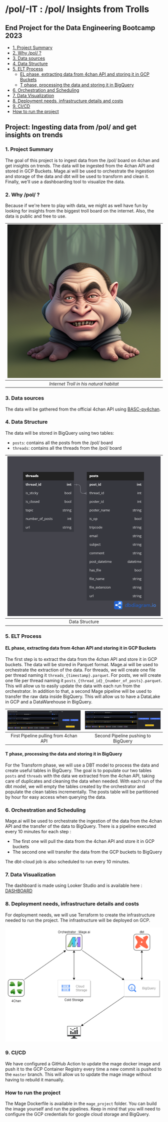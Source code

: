 # /pol/-IT : /pol/ Insights from Trolls <!-- omit in toc -->

## End Project for the Data Engineering Bootcamp 2023 <!-- omit in toc -->

- [1. Project Summary](#1-project-summary)
- [2. Why /pol/ ?](#2-why-pol-)
- [3. Data sources](#3-data-sources)
- [4. Data Structure](#4-data-structure)
- [5. ELT Process](#5-elt-process)
  - [EL phase, extracting data from 4chan API and storing it in GCP Buckets](#el-phase-extracting-data-from-4chan-api-and-storing-it-in-gcp-buckets)
  - [T phase, processing the data and storing it in BigQuery](#t-phase-processing-the-data-and-storing-it-in-bigquery)
- [6. Orchestration and Scheduling](#6-orchestration-and-scheduling)
- [7. Data Visualization](#7-data-visualization)
- [8. Deployment needs, infrastructure details and costs](#8-deployment-needs-infrastructure-details-and-costs)
- [9. CI/CD](#9-cicd)
- [How to run the project](#how-to-run-the-project)

## Project: Ingesting data from /pol/ and get insights on trends <!-- omit in toc -->

### 1. Project Summary

The goal of this project is to ingest data from the /pol/ board on 4chan and get insights on trends. The data will be ingested from the 4chan API and stored in GCP Buckets. Mage.ai will be used to orchestrate the ingestion and storage of the data and dbt will be used to transform and clean it. Finally, we'll use a dashboarding tool to visualize the data.

### 2. Why /pol/ ?

Because if we're here to play with data, we might as well have fun by looking for insights from the biggest troll board on the internet. Also, the data is public and free to use.

|![Internet Troll](images/00242-4293654995-internet%20troll.png)|
|:--:|
| *Internet Troll in his natural habitat* |

### 3. Data sources

The data will be gathered from the official 4chan API using [BASC-py4chan](https://basc-py4chan.readthedocs.io/en/latest/index.html).

### 4. Data Structure

The data will be stored in BigQuery using two tables:

- `posts`: contains all the posts from the /pol/ board
- `threads`: contains all the threads from the /pol/ board


|![Data Structure](./images/data_table.png)|
|:--:|
| Data Structure |

### 5. ELT Process

#### EL phase, extracting data from 4chan API and storing it in GCP Buckets

The first step is to extract the data from the 4chan API and store it in GCP buckets. The data will be stored in Parquet format.
Mage.ai will be used to orchestrate the extraction of the data.
For threads, we will create one file per thread naming it `threads_{timestamp}.parquet`.
For posts, we will create one file per thread naming it `posts_{thread_id}_{number_of_posts}.parquet`. This will allow us to easily update the data with each run from the orchestrator.
In addition to that, a second Mage pipeline will be used to transfer the raw data inside BigQuery. This will allow us to have a DataLake in GCP and a DataWarehouse in BigQuery.

|![picture 1](images/34c72a00d23dd28776c76c3fc3a3f62727ec48ccbbea7ef8176664cc2fb21af9.png)|![picture 2](images/07b3cab1f0d979d016ae7b2f93014d2367639863c149f1a212fab4b22dd59df3.png)|
|:--:|:--:|
| First Pipeline pulling from 4chan API | Second Pipeline pushing to BigQuery |

#### T phase, processing the data and storing it in BigQuery

For the Transform phase, we will use a DBT model to process the data and create useful tables in BigQuery.
The goal is to populate our two tables `posts` and `threads` with the data we extracted from the 4chan API, taking care of duplicates and cleaning the data when needed.
With each run of the dbt model, we will empty the tables created by the orchestrator and populate the clean tables incrementally.
The posts table will be partitioned by hour for easy access when querying the data.

### 6. Orchestration and Scheduling

Mage.ai will be used to orchestrate the ingestion of the data from the 4chan API and the transfer of the data to BigQuery.
There is a pipeline executed every 10 minutes for each step :

- The first one will pull the data from the 4chan API and store it in GCP buckets
- The second one will transfer the data from the GCP buckets to BigQuery

The dbt-cloud job is also scheduled to run every 10 minutes.

### 7. Data Visualization

The dashboard is made using Looker Studio and is available here : [DASHBOARD](https://lookerstudio.google.com/reporting/c40419e3-d28a-41bd-b04f-ae5114de5fd6)

### 8. Deployment needs, infrastructure details and costs

For deployment needs, we will use Terraform to create the infrastructure needed to run the project.
The infrastructure will be deployed on GCP.

![Infrastructure](images/infra_diagram.png)

### 9. CI/CD

We have configured a GitHub Action to update the  mage docker image and push it to the GCP Container Registry every time a new commit is pushed to the `master` branch.
This will allow us to update the mage image without having to rebuild it manually.

### How to run the project

The Mage Dockerfile is available in the `mage_project` folder. You can build the image yourself and run the pipelines.
Keep in mind that you will need to configure the GCP credentials for google cloud storage and BigQuery.

